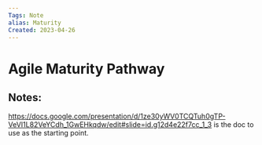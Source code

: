```yaml
---
Tags: Note 
alias: Maturity
Created: 2023-04-26
---
```


# Agile Maturity Pathway 
## Notes:
https://docs.google.com/presentation/d/1ze30yWV0TCQTuh0gTP-VeVI1L82VeYCdh_1GwEHkqdw/edit#slide=id.g12d4e22f7cc_1_3 is the doc to use as the starting point.
